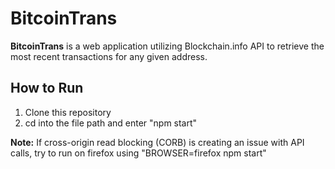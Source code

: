 # BitcoinTrans 

**BitcoinTrans** is a web application utilizing Blockchain.info API to retrieve the most recent transactions for any given   address.

## How to Run
1. Clone this repository
2. cd into the file path and enter "npm start"

**Note:** If cross-origin read blocking (CORB) is creating an issue with API calls, try to run on firefox using "BROWSER=firefox npm start"

